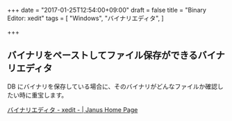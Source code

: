 +++
date = "2017-01-25T12:54:00+09:00"
draft = false
title = "Binary Editor: xedit"
tags = [
    "Windows",
    "バイナリエディタ",
]

+++

## バイナリをペーストしてファイル保存ができるバイナリエディタ

DB にバイナリを保存している場合に、そのバイナリがどんなファイルか確認したい時に重宝します。

[バイナリエディタ - xedit - | Janus Home Page](http://www002.upp.so-net.ne.jp/janus/index.html#xedit)